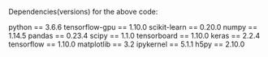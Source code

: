 Dependencies(versions) for the above code:

python == 3.6.6
tensorflow-gpu == 1.10.0
scikit-learn == 0.20.0
numpy == 1.14.5
pandas == 0.23.4
scipy == 1.1.0
tensorboard == 1.10.0
keras == 2.2.4
tensorflow == 1.10.0
matplotlib == 3.2
ipykernel == 5.1.1
h5py == 2.10.0

